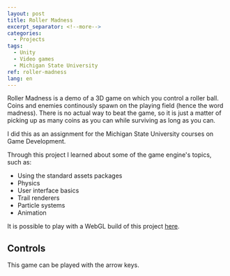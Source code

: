 ```yaml
---
layout: post
title: Roller Madness
excerpt_separator: <!--more-->
categories:
  - Projects
tags:
  - Unity
  - Video games
  - Michigan State University
ref: roller-madness
lang: en
---
```


Roller Madness is a demo of a 3D game on which you control a roller ball. 
Coins and enemies continously spawn on the playing field (hence the word madness).
There is no actual way to beat the game, so it is just a matter of picking up as many coins as you can while surviving as long as you can.

<!--more-->

I did this as an assignment for the Michigan State University courses on Game Development.

Through this project I learned about some of the game engine's topics, such as: 
* Using the standard assets packages
* Physics
* User interface basics
* Trail renderers
* Particle systems
* Animation

It is possible to play with a WebGL build of this project [here](/assets/webgl/roller-madness).

## Controls
This game can be played with the arrow keys.
